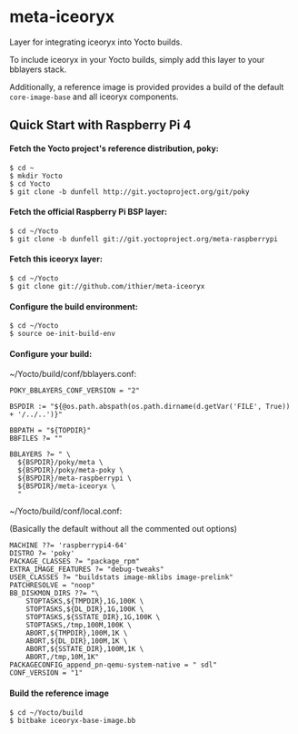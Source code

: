 # meta-iceoryx
Layer for integrating iceoryx into Yocto builds.

To include iceoryx in your Yocto builds, simply add this layer to your bblayers stack.

Additionally, a reference image is provided provides a build of the default `core-image-base` 
and all iceoryx components.

## Quick Start with Raspberry Pi 4

#### Fetch the Yocto project's reference distribution, poky:
```
$ cd ~
$ mkdir Yocto
$ cd Yocto
$ git clone -b dunfell http://git.yoctoproject.org/git/poky 
```

#### Fetch the official Raspberry Pi BSP layer:
```
$ cd ~/Yocto
$ git clone -b dunfell git://git.yoctoproject.org/meta-raspberrypi 
```

#### Fetch this iceoryx layer:
```
$ cd ~/Yocto
$ git clone git://github.com/ithier/meta-iceoryx
```

#### Configure the build environment:
```
$ cd ~/Yocto
$ source oe-init-build-env
```

#### Configure your build:

~/Yocto/build/conf/bblayers.conf:
```
POKY_BBLAYERS_CONF_VERSION = "2"

BSPDIR := "${@os.path.abspath(os.path.dirname(d.getVar('FILE', True)) + '/../..')}"

BBPATH = "${TOPDIR}"
BBFILES ?= ""

BBLAYERS ?= " \
  ${BSPDIR}/poky/meta \
  ${BSPDIR}/poky/meta-poky \
  ${BSPDIR}/meta-raspberrypi \
  ${BSPDIR}/meta-iceoryx \
  "
```

~/Yocto/build/conf/local.conf:

(Basically the default without all the commented out options)
```
MACHINE ??= 'raspberrypi4-64'
DISTRO ?= 'poky'
PACKAGE_CLASSES ?= "package_rpm"
EXTRA_IMAGE_FEATURES ?= "debug-tweaks"
USER_CLASSES ?= "buildstats image-mklibs image-prelink"
PATCHRESOLVE = "noop"
BB_DISKMON_DIRS ??= "\
    STOPTASKS,${TMPDIR},1G,100K \
    STOPTASKS,${DL_DIR},1G,100K \
    STOPTASKS,${SSTATE_DIR},1G,100K \
    STOPTASKS,/tmp,100M,100K \
    ABORT,${TMPDIR},100M,1K \
    ABORT,${DL_DIR},100M,1K \
    ABORT,${SSTATE_DIR},100M,1K \
    ABORT,/tmp,10M,1K"
PACKAGECONFIG_append_pn-qemu-system-native = " sdl"
CONF_VERSION = "1"
```

#### Build the reference image
```
$ cd ~/Yocto/build
$ bitbake iceoryx-base-image.bb
```